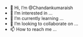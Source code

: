 - 👋 Hi, I’m @Chandankumaraish
- 👀 I’m interested in ...
- 🌱 I’m currently learning ...
- 💞️ I’m looking to collaborate on ...
- 📫 How to reach me ...

<!---
Chandankumaraish/Chandankumaraish is a ✨ special ✨ repository because its `README.md` (this file) appears on your GitHub profile.
You can click the Preview link to take a look at your changes.
--->
